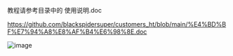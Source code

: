 教程请参考目录中的 使用说明.doc

https://github.com/blackspidersuper/customers_ht/blob/main/%E4%BD%BF%E7%94%A8%E8%AF%B4%E6%98%8E.doc

![image](https://github.com/blackspidersuper/customers_ht/assets/154407959/883970b6-2147-4755-99d7-17b99c1cdada)
